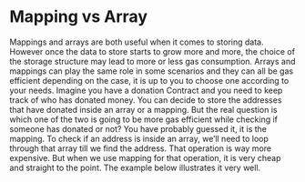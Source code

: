 # Mapping vs Array
Mappings and arrays are both useful when it comes to storing data. However once the data to store starts to grow more and more, the choice of the storage structure may lead to more or less gas consumption. Arrays and mappings can play the same role in some scenarios and they can all be gas efficient depending on the case, it is up to you to choose one according to your needs. Imagine you have a donation Contract and you need to keep track of who has donated money. You can decide to store the addresses that have donated inside an array or a mapping. But the real question is which one of the two is going to be more gas efficient while checking if someone has donated or not? You have probably guessed it, it is the mapping. To check if an address is inside an array, we’ll need to loop through that array till we find the address. That operation is way more expensive. But when we use mapping for that operation, it is very cheap and straight to the point. The example below illustrates it very well.